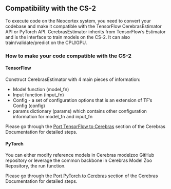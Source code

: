 
   

## Compatibility with the CS-2
To execute code on the Neocortex system, you need to convert your codebase and make it compatible with the TensorFlow CerebrasEstimator API or PyTorch API. CerebrasEstimator inherits from TensorFlow’s Estimator and is the interface to train models on the CS-2. It can also train/validate/predict on the CPU/GPU.
### How to make your code compatible with the CS-2
#### TensorFlow
Construct CerebrasEstimator with 4 main pieces of information:
* Model function (model_fn)
* Input function (input_fn)
* Config - a set of configuration options that is an extension of TF’s Config (config)
* params dictionary (params) which contains other configuration information for model_fn and input_fn

Please go through the [Port TensorFlow to Cerebras](https://docs.cerebras.net/en/1.6.0/tensorflow-docs/porting-tf-to-cs/index.html) section of the Cerebras Documentation for detailed steps.
#### PyTorch
You can either modify reference models in Cerebras modelzoo GitHub repository or leverage the common backbone in Cerebras Model Zoo Repository, the run function.

Please go through the [Port PyTorch to Cerebras](https://docs.cerebras.net/en/1.6.0/pytorch-docs/adapting-pytorch-to-cs.html) section of the Cerebras Documentation for detailed steps.

